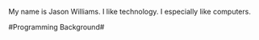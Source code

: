 My name is Jason Williams.
I like technology. I especially like computers.

#Programming Background#